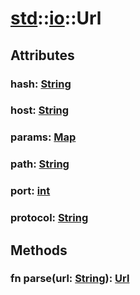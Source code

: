# [std](/libs/std/)::[io](/libs/std/io/)::Url

## Attributes

### hash:&nbsp;[String](/libs/std/core/type.String.md)

### host:&nbsp;[String](/libs/std/core/type.String.md)

### params:&nbsp;[Map](/libs/std/core/type.Map.md)

### path:&nbsp;[String](/libs/std/core/type.String.md)

### port:&nbsp;[int](/libs/std/core/type.int.md)

### protocol:&nbsp;[String](/libs/std/core/type.String.md)

## Methods
### fn parse(url:&nbsp;[String](/libs/std/core/type.String.md)):&nbsp;[Url](/libs/std/io/type.Url.md)<Badge text="native" /><Badge text="static" />
